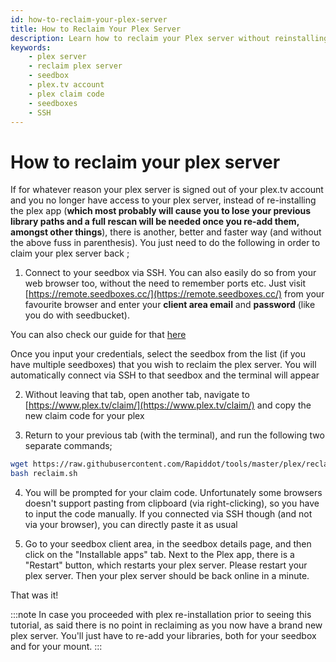 ```yaml
---
id: how-to-reclaim-your-plex-server
title: How to Reclaim Your Plex Server
description: Learn how to reclaim your Plex server without reinstalling the Plex app and losing your library paths. Follow these simple steps to regain access to your Plex server on your seedbox.
keywords:
    - plex server
    - reclaim plex server
    - seedbox
    - plex.tv account
    - plex claim code
    - seedboxes
    - SSH
---
```


# How to reclaim your plex server

If for whatever reason your plex server is signed out of your plex.tv account and you no longer have access to your plex server, instead of re-installing the plex app (**which most probably will cause you to lose your previous library paths and a full rescan will be needed once you re-add them, amongst other things**), there is another, better and faster way (and without the above fuss in parenthesis). You just need to do the following in order to claim your plex server back ;

1) Connect to your seedbox via SSH.
You can also easily do so from your web browser too, without the need to remember ports etc. Just visit [https://remote.seedboxes.cc/](https://remote.seedboxes.cc/) from your favourite browser and enter your **client area email** and **password** (like you do with seedbucket).

You can also check our guide for that [here](../howtos/How_to_connect_remotely_to_your_seedbox_via_the_web_browser.md)

Once you input your credentials, select the seedbox from the list (if you have multiple seedboxes) that you wish to reclaim the plex server. You will automatically connect via SSH to that seedbox and the terminal will appear

2) Without leaving that tab, open another tab, navigate to [https://www.plex.tv/claim/](https://www.plex.tv/claim/) and copy the new claim code for your plex

3) Return to your previous tab (with the terminal), and run the following two separate commands;

```bash
wget https://raw.githubusercontent.com/Rapiddot/tools/master/plex/reclaim.sh
bash reclaim.sh
```
 
4) You will be prompted for your claim code. Unfortunately some browsers doesn't support pasting from clipboard (via right-clicking), so you have to input the code manually. If you connected via SSH though (and not via your browser), you can directly paste it as usual

5) Go to your seedbox client area, in the seedbox details page, and then click on the "Installable apps" tab. Next to the Plex app, there is a "Restart" button, which restarts your plex server. Please restart your plex server. Then your plex server should be back online in a minute.

That was it!


:::note
In case you proceeded with plex re-installation prior to seeing this tutorial, as said there is no point in reclaiming as you now have a brand new plex server. You'll just have to re-add your libraries, both for your seedbox and for your mount. 
:::